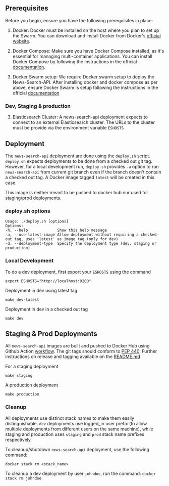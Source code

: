 ## Prerequisites

Before you begin, ensure you have the following prerequisites in place:

1. Docker: Docker must be installed on the host where you plan to set up the Swarm. You can download and install Docker from Docker's [official website](https://docs.docker.com/engine/install/ubuntu/#install-from-a-package).

2. Docker Compose: Make sure you have Docker Compose installed, as it's essential for managing multi-container applications. You can install Docker Compose by following the instructions in the official [documentation](https://docs.docker.com/compose/install/).

3. Docker Swarm setup: We require Docker swarm setup to deploy the News-Search-API. After installing docker and docker compose as per above, ensure Docker Swarm is setup following the instructions in the official [documentation](https://docs.docker.com/engine/swarm/)


### Dev, Staging & production

3. Elasticsearch Cluster: A news-search-api deployment expects to connect to an external Elasticsearch cluster. The URLs to the cluster must be provide via the environment variable `ESHOSTS`


## Deployment

The `news-search-api` deployment are done using the `deploy.sh` script. `deploy.sh` expects deployments to be done from a checked out git tag. However, for a local development run, `deploy.sh` provides `-a` option to run `news-search-api` from current git branch even if the branch doesn't contain a checked out tag. A Docker image tagged `latest` will be created in this case.

This image is neither meant to be pushed to docker hub nor used for staging/prod deployments.

### deploy.sh options

```
Usage: ./deploy.sh [options]
Options:
-h, --help             Show this help message
-a, --use-latest-image Allow deployment without requiring a checked-out tag, uses 'latest' as image tag (only for dev)
-d, --deployment-type  Specify the deployment type (dev, staging or production)

```

### Local Development

To do a dev deployment, first export your `ESHOSTS` using the command

`export ESHOSTS="http://localhost:9200"`

Deployment in dev using latest tag

```
make dev-latest
```

Deployment in dev in a checked out tag

```
make dev
```

## Staging & Prod Deployments

All `news-search-api` images are built and pushed to Docker Hub using Github Action [workflow](../.github/workflows/docker-release.yml). The git tags should conform to [PEP 440](https://peps.python.org/pep-0440/). Further instructions on release and tagging available on the [README.md](../README.md)


For a staging deployment
```
make staging
```

A production deployment
```
make production
```

### Cleanup

All deployments use distinct stack names to make them easily distinguishable. `dev` deployments use logged_in user prefix (to allow multiple deployments from different users on the same machine), while staging and production uses `staging` and `prod` stack name prefixes respectively.

To cleanup/shutdown `news-search-api` deployment, use the following command:

```docker stack rm <stack_name>```

To cleanup a dev deployment by user `johndoe`, run the command:
```docker stack rm johndoe```
